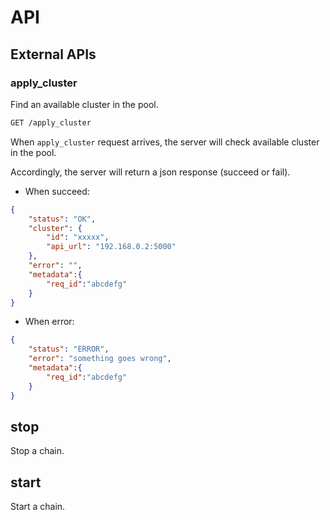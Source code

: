 # API

## External APIs
### apply_cluster

Find an available cluster in the pool.

```html
GET /apply_cluster
```

When `apply_cluster` request arrives, the server will check  available
cluster in the pool.

Accordingly, the server will return a json response (succeed or fail).

* When succeed:

```json
{
    "status": "OK",
    "cluster": {
        "id": "xxxxx",
        "api_url": "192.168.0.2:5000"
    },
    "error": "",
    "metadata":{
        "req_id":"abcdefg"
    }
}
```

* When error:

```json
{
    "status": "ERROR",
    "error": "something goes wrong",
    "metadata":{
        "req_id":"abcdefg"
    }
}
```

## stop

Stop a chain.

## start

Start a chain.

